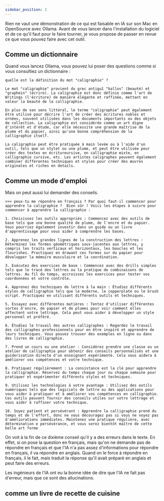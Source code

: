 ```yaml
---
sidebar_position: 2
---
```


Rien ne vaut une démonstration de ce qui est faisable en IA sur son Mac en OpenSource avec Ollama. Avant de vous lancer dans l'installation du logiciel et de ce qu'il faut pour le faire tourner, je vous propose de passer en revue ce que vous pouvez faire avec cet outil.

## Comme un dictionnaire

Quand vous lancez Ollama, vous pouvez lui poser des questions comme si vous consultiez un dictionnaire :

```
quelle est la définition du mot "caligraphie" ?

Le mot "caligraphie" provient du grec antiguî "kallos" (beauté) et "graphein" (écrire). La caligraphie est donc définie comme l'art de  Writings (l'écriture) de manière élégante et raffinée, mettant en valeur la beauté de la calligraphie.

En plus de son sens littéral, le terme "caligraphie" peut également être utilisé pour décrire l'art de créer des écritures nobles et ornées, souvent utilisées dans les documents importants ou des objets de collection. La caligraphie est considérée comme un art digne d'intérêt et d'étude, car elle nécessite une grande maîtrise de la plume et du papier, ainsi qu'une bonne compréhension de la calligraphie itself.

La caligraphie peut être pratiquée à main levée ou à l'aide d'un outil, tels que un stylet ou une plume, et peut être utilisée pour créer des textes en écritureursive, en calligraphie mixte, en calligraphie cursive, etc. Les artistes caligraphes peuvent également combiner différentes techniques et styles pour créer des œuvres originales et riches en details.
```
## Comme un mode d'emploi

Mais on peut aussi lui demander des conseils.

```
>>> peux-tu me répondre en français ? Par quoi faut-il commencer pour apprendre la caligraphie ?  Bien sûr ! Voici les étapes à suivre pour commencer à apprendre la calligraphie :

1. Choisissez les outils appropriés : Commencez avec des outils de base tels que une bonne qualité de plume, de l'encre et du papier. Vous pourriez également investir dans un guide ou un livre d'apprentissage pour vous aider à comprendre les bases.

2. Apprenez les grandes lignes de la construction des lettres : Déterminez les formes géométriques sous-jacentes aux lettres, y compris les traits verticaux et horizontaux, les boucles et les flourishes. Practiquez en drawant ces formes sur du papier pour développer la mémoire musculaire et la coordination.

3. Exécutez des exercices de base : Commencez avec des drills simples tels que le tracé des lettres ou la pratique de combinaisons de lettres. Au fil du temps, accroissez les exercices pour tester vos coordonnées et votre contrôle.

4. Apprenez des techniques de lettre à la main : Étudiez différents styles de calligraphie tels que le moderne, le copperplate ou le brush script. Practiquez en utilisant différents outils et techniques.

5. Essayez avec différentes matières : Tentez d'utiliser différentes sortes d'encre, de papier et de plumes pour voir comment elles affectent votre lettrage. Cela peut vous aider à développer un style personnel et préféré.

6. Étudiez le travail des autres calligraphes : Regardez le travail des calligraphes professionnels pour en être inspiré et apprendre de leurs techniques. Vous pouvez trouver des exemples en ligne ou dans des livres de calligraphie.

7. Prend un cours ou une atelier : Considérez prendre une classe ou un atelier de calligraphie pour obtenir des conseils personnalisés et une guiderisation directe d'un enseignant expérimenté. Cela vous aidera à améliorer vos compétences et votre technique.

8. Pratiquez régulièrement : La consistance est la clé pour apprendre la calligraphie. Réservez du temps chaque jour ou chaque semaine pour pratiquer et expérimenter différents styles et techniques.

9. Utilisez les technologies à votre avantage : Utilisez des outils numériques tels que des logiciels de lettre ou des applications pour vous aider à pratiquer et à améliorer vos compétences en calligraphie. Ces outils peuvent fournir des conseils utiles sur votre lettrage et vous aider à raffiner votre technique.

10. Soyez patient et persévérant : Apprendre la calligraphie prend du temps et de l'effort, donc ne vous découragez pas si vous ne voyez pas d'améliorations immédiates. Maintenez une pratique régulière, avec détermination e persévérance, et vous serez bientôt maître de cette belle art forme
```

On voit à la fin de ce dixième conseil qu'il y a des erreurs dans le texte. En effet, si on pose la question en français, mais qu'on ne demande pas de répondre en français et que l'IA n'a pas assez d'informations pour répondre en français, il va répondre en anglais. Quand on le force à répondre en français, il le fait, mais traduit la réponse qu'il avait préparé en anglais et peut faire des erreurs.

Les ingénieurs de l'IA ont eu la bonne idée de dire que l'IA ne fait pas d'erreur, mais que ce sont des allucinations.

## comme un livre de recette de cuisine


